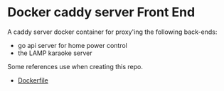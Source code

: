 # Docker caddy server Front End

A caddy server docker container for proxy'ing the following back-ends:
 - go api server for home power control
 - the LAMP karaoke server

Some references use when creating this repo.
  - [Dockerfile](https://github.com/abiosoft/caddy-docker/blob/master/Dockerfile)
